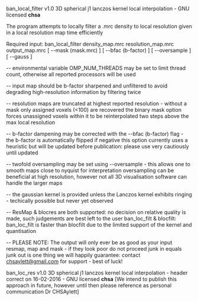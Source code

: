 
 ban_local_filter v1.0 3D spherical j1 lanczos kernel local interpolation - GNU licensed __chsa__

 The program attempts to locally filter a .mrc density to local resolution given in a local resolution map time efficiently

 Required input: ban_local_filter density_map.mrc resolution_map.mrc output_map.mrc [ --mask (mask.mrc) ] [ --bfac (b-factor) ] [ --oversample ] [ --gauss ]

 -- environmental variable OMP_NUM_THREADS may be set to limit thread count, otherwise all reported processors will be used
 
 -- input map should be b-factor sharpened and unfiltered to avoid degrading high-resolution information by filtering twice
 
 -- resolution maps are truncated at highest reported resolution - without a mask only assigned voxels (<100) are recovered
    the binary mask option forces unassigned voxels within it to be reinterpolated two steps above the max local resolution
 
 -- b-factor dampening may be corrected with the --bfac (b-factor) flag - the b-factor is automatically flipped if negative
    this option currently uses a heuristic but will be updated before publication: please use very cautiously until updated
 
 -- twofold oversampling may be set using --oversample - this allows one to smooth maps close to nyquist for interpretation
    oversampling can be beneficial at high resolution, however not all 3D visualisation software can handle the larger maps
 
 -- the gaussian kernel is provided unless the Lanczos kernel exhibits ringing - techically possible but never yet observed

 -- ResMap & blocres are both supported: no decision on relative quality is made, such judgements are best left to the user
    ban_loc_filt & blocfilt: ban_loc_filt is faster than blocfilt due to the limited support of the kernel and quantisation

 -- PLEASE NOTE: The output will only ever be as good as your input resmap, map and mask - if they look poor do not proceed
    junk in equals junk out is one thing we will happily guarantee: contact chsaylett@gmail.com for support - best of luck!

 ban_loc_res v1.0 3D spherical j1 lanczos kernel local interpolation - header correct on 16-02-2016 - GNU licensed __chsa__
 [We intend to publish this approach in future, however until then please reference as personal communication Dr CHSAylett]
